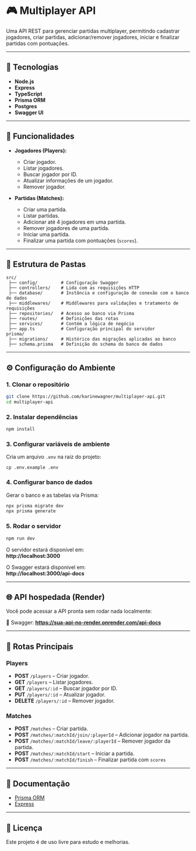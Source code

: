 # 🎮 Multiplayer API

Uma API REST para gerenciar partidas multiplayer, permitindo cadastrar jogadores, criar partidas, adicionar/remover jogadores, iniciar e finalizar partidas com pontuações.

---

## **📌 Tecnologias**
- **Node.js**
- **Express**
- **TypeScript**
- **Prisma ORM**
- **Postgres**
- **Swagger UI**

---

## **🚀 Funcionalidades**
- **Jogadores (Players):**
  - Criar jogador.
  - Listar jogadores.
  - Buscar jogador por ID.
  - Atualizar informações de um jogador.
  - Remover jogador.

- **Partidas (Matches):**
  - Criar uma partida.
  - Listar partidas.
  - Adicionar até 4 jogadores em uma partida.
  - Remover jogadores de uma partida.
  - Iniciar uma partida.
  - Finalizar uma partida com pontuações (`scores`).

---

## **📂 Estrutura de Pastas**
```
src/
 ├── config/         # Configuração Swagger
 ├── controllers/    # Lida com as requisições HTTP
 ├── database/       # Instância e configuração de conexão com o banco de dados
 ├── middlewares/    # Middlewares para validações e tratamento de requisições
 ├── repositories/   # Acesso ao banco via Prisma
 ├── routes/         # Definições das rotas
 ├── services/       # Contém a lógica de negócio
 ├── app.ts          # Configuração principal do servidor
prisma/
 ├── migrations/     # Histórico das migrações aplicadas ao banco
 ├── schema.prisma   # Definição do schema do banco de dados
```

---

## **⚙️ Configuração do Ambiente**
### **1. Clonar o repositório**
```bash
git clone https://github.com/karinewagner/multiplayer-api.git
cd multiplayer-api
```

### **2. Instalar dependências**
```bash
npm install
```

### **3. Configurar variáveis de ambiente**
Cria um arquivo `.env` na raiz do projeto:
```env
cp .env.example .env
```

### **4. Configurar banco de dados**
Gerar o banco e as tabelas via Prisma:
```bash
npx prisma migrate dev
npx prisma generate
```

### **5. Rodar o servidor**
```bash
npm run dev
```

O servidor estará disponível em:  
**http://localhost:3000**

O Swagger estará disponível em:  
**http://localhost:3000/api-docs**

---
## **🌐 API hospedada (Render)**
Você pode acessar a API pronta sem rodar nada localmente:

🔗 Swagger: **https://sua-api-no-render.onrender.com/api-docs**

---

## **🧪 Rotas Principais**
### **Players**
- **POST** `/players` – Criar jogador.
- **GET** `/players` – Listar jogadores.
- **GET** `/players/:id` – Buscar jogador por ID.
- **PUT** `/players/:id` – Atualizar jogador.
- **DELETE** `/players/:id` – Remover jogador.

### **Matches**
- **POST** `/matches` – Criar partida.
- **POST** `/matches/:matchId/join/:playerId` – Adicionar jogador na partida.
- **POST** `/matches/:matchId/leave/:playerId` – Remover jogador da partida.
- **POST** `/matches/:matchId/start` – Iniciar a partida.
- **POST** `/matches/:matchId/finish` – Finalizar partida com `scores`

---

## **📖 Documentação**
- [Prisma ORM](https://www.prisma.io/docs/)
- [Express](https://expressjs.com/)

---

## **📜 Licença**
Este projeto é de uso livre para estudo e melhorias.
